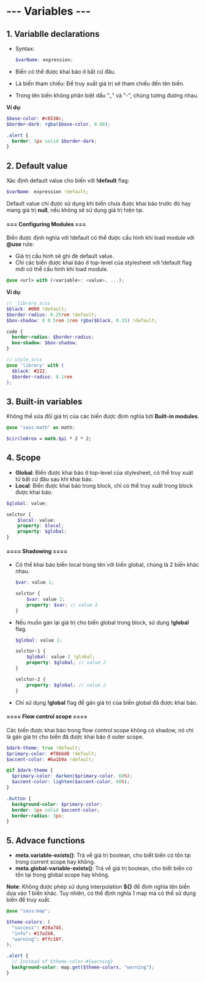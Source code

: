# --- Variables ---

## 1. Variablle declarations

- Syntax:  
    ```scss
    $varName: expression;
    ```

- Biến có thể được khai báo ở bất cứ đâu.  
- Là biến tham chiếu: Để truy xuất giá trị sẽ tham chiếu đến tên biến.  
- Trong tên biến không phân biệt dấu "_" và "-", chúng tương đương nhau.  

**Ví dụ**:
```scss
$base-color: #c6538c;
$border-dark: rgba($base-color, 0.88);

.alert {
  border: 1px solid $border-dark;
}
```


## 2. Default value

Xác định default value cho biến với **!default** flag:  
```scss
$varName: expression !default;
```

Default value chỉ được sử dụng khi biến chưa được khai báo trước đó hay mang giá trị **null**, nếu không sẽ sử dụng giá trị hiện tại.  

#### === Configuring Modules ===  

Biến được định nghĩa với !default có thể được cấu hình khi load module với **@use** rule:    

- Giá trị cấu hình sẽ ghi đè default value.  
- Chỉ các biến được khai báo ở top-level của stylesheet với !default flag mới có thể cấu hình khi load module.  

```scss
@use <url> with (<variable>: <value>, ...);
```

**Ví dụ**:  
```scss
// _library.scss
$black: #000 !default;
$border-radius: 0.25rem !default;
$box-shadow: 0 0.5rem 1rem rgba($black, 0.15) !default;

code {
  border-radius: $border-radius;
  box-shadow: $box-shadow;
}

// style.scss
@use 'library' with (
  $black: #222,
  $border-radius: 0.1rem
);
```


## 3. Built-in variables  

Không thể sửa đổi giá trị của các biến được định nghĩa bởi **Built-in modules**.  

```scss
@use "sass:math" as math;

$circleArea = math.$pi * 2 * 2;
```


## 4. Scope

- **Global**: Biến được khai báo ở top-level của stylesheet, có thể truy xuát từ bất cứ đâu sau khi khai báo.  
- **Local**: Biến được khai báo trong block, chỉ có thể truy xuất trong block được khai báo.  

```scss
$global: value;

selctor {
    $local: value;
    property: $local;
    property: $global;
}
```

#### ==== Shadowing ====  

- Có thể khai báo biến local trùng tên với biến global, chúng là 2 biến khác nhau.  
    ```scss
    $var: value 1;

    selctor {
        $var: value 2;
        property: $var; // value 2
    }
    ```

- Nếu muốn gán lại giá trị cho biến global trong block, sử dụng **!global** flag.  
    ```scss
    $global: value 1;

    selctor-1 {
        $global: value 2 !global;
        property: $global; // value 2
    }

    selctor-2 {
        property: $global; // value 2
    }
    ```

- Chỉ sử dụng **!global** flag để gán giá trị của biến global đã được khai báo.  

#### ==== Flow control scope ====

Các biến được khai báo trong flow control scope không có shadow, nó chỉ là gán giá trị cho biến đã được khai báo ở outer scope.  

```scss
$dark-theme: true !default;
$primary-color: #f8bbd0 !default;
$accent-color: #6a1b9a !default;

@if $dark-theme {
  $primary-color: darken($primary-color, 60%);
  $accent-color: lighten($accent-color, 60%);
}

.button {
  background-color: $primary-color;
  border: 1px solid $accent-color;
  border-radius: 3px;
}
```


## 5. Advace functions

- **meta.variable-exists()**: Trả về giá trị boolean, cho biết biến có tồn tại trong current scope hay không.  
- **meta.global-variable-exists()**: Trả về giá trị boolean, cho biết biến có tồn tại trong global scope hay không.  

**Note**: Không được phép sử dụng interpolation **${}** để định nghĩa tên biến dựa vào 1 biến khác. Tuy nhiên, có thể định nghĩa 1 map mà có thể sử dụng biến để truy xuất.  

```scss
@use "sass:map";

$theme-colors: (
  "success": #28a745,
  "info": #17a2b8,
  "warning": #ffc107,
);

.alert {
  // Instead of $theme-color-#{warning}
  background-color: map.get($theme-colors, "warning");
}
```